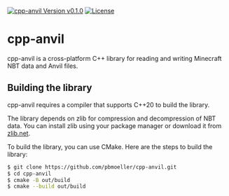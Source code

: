 [![cpp-anvil Version v0.1.0](https://img.shields.io/badge/cpp--anvil-v0.1.0-green)](https://github.com/pbmoeller/cpp-anvil)
[![License](https://img.shields.io/badge/License-BSD_3--Clause-blue.svg)](https://github.com/pbmoeller/cpp-anvil/LICENSE)

# cpp-anvil

cpp-anvil is a cross-platform C++ library for reading and writing Minecraft NBT data and Anvil files.

## Building the library

cpp-anvil requires a compiler that supports C++20 to build the library.

The library depends on zlib for compression and decompression of NBT data. You can install zlib using your package manager or download it from [zlib.net](https://zlib.net/).

To build the library, you can use CMake. Here are the steps to build the library:

```bash
$ git clone https://github.com/pbmoeller/cpp-anvil.git
$ cd cpp-anvil
$ cmake -B out/build
$ cmake --build out/build
```

